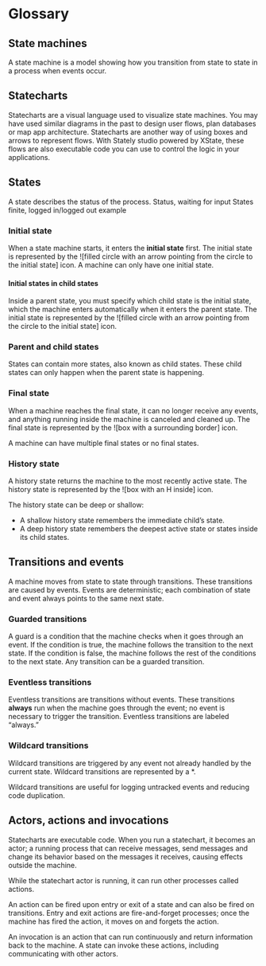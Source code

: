 # Glossary

## State machines

A state machine is a model showing how you transition from state to state in a process when events occur.

## Statecharts

Statecharts are a visual language used to visualize state machines. You may have used similar diagrams in the past to design user flows, plan databases or map app architecture. Statecharts are another way of using boxes and arrows to represent flows. With Stately studio powered by XState, these flows are also executable code you can use to control the logic in your applications.

## States

A state describes the status of the process. Status, waiting for input
States finite, logged in/logged out example

### Initial state

When a state machine starts, it enters the **initial state** first. The initial state is represented by the ![filled circle with an arrow pointing from the circle to the initial state] icon. A machine can only have one initial state.

<!-- What a state might be -->

#### Initial states in child states

Inside a parent state, you must specify which child state is the initial state, which the machine enters automatically when it enters the parent state. The initial state is represented by the ![filled circle with an arrow pointing from the circle to the initial state] icon.

<!-- What is a typical initial state -->

### Parent and child states

States can contain more states, also known as child states. These child states can only happen when the parent state is happening.

<!-- Why you might use parent and child states -->

### Final state

When a machine reaches the final state, it can no longer receive any events, and anything running inside the machine is canceled and cleaned up. The final state is represented by the ![box with a surrounding border] icon.

A machine can have multiple final states or no final states.

<!-- What makes a typical final state, and when might you have no final states or multiple final states -->

### History state

A history state returns the machine to the most recently active state. The history state is represented by the ![box with an H inside] icon.

The history state can be deep or shallow:

- A shallow history state remembers the immediate child’s state.
- A deep history state remembers the deepest active state or states inside its child states.

<!-- What you might use a shallow history state for -->

<!-- What you might use a deep history state for -->

## Transitions and events

A machine moves from state to state through transitions. These transitions are caused by events. Events are deterministic; each combination of state and event always points to the same next state.

<!-- What is a typical event -->

### Guarded transitions

A guard is a condition that the machine checks when it goes through an event. If the condition is true, the machine follows the transition to the next state. If the condition is false, the machine follows the rest of the conditions to the next state. Any transition can be a guarded transition.

<!-- What you might use a guard for -->

### Eventless transitions

Eventless transitions are transitions without events. These transitions **always** run when the machine goes through the event; no event is necessary to trigger the transition. Eventless transitions are labeled “always.”

<!-- What you might use an eventless transition for -->

### Wildcard transitions

Wildcard transitions are triggered by any event not already handled by the current state. Wildcard transitions are represented by a \*.

Wildcard transitions are useful for logging untracked events and reducing code duplication.

<!-- What you might use a wildcard transition for -->

<!-- #### Partial wildcard transitions -->

<!-- Will be in v5 -->

<!-- ### Raised events -->

<!-- Will be in v5 -->

## Actors, actions and invocations

Statecharts are executable code. When you run a statechart, it becomes an actor; a running process that can receive messages, send messages and change its behavior based on the messages it receives, causing effects outside the machine.

While the statechart actor is running, it can run other processes called actions.

An action can be fired upon entry or exit of a state and can also be fired on transitions. Entry and exit actions are fire-and-forget processes; once the machine has fired the action, it moves on and forgets the action.

<!-- What you might use an action (on a state) for -->

<!-- What you might use an action transition for -->

An invocation is an action that can run continuously and return information back to the machine. A state can invoke these actions, including communicating with other actors.
